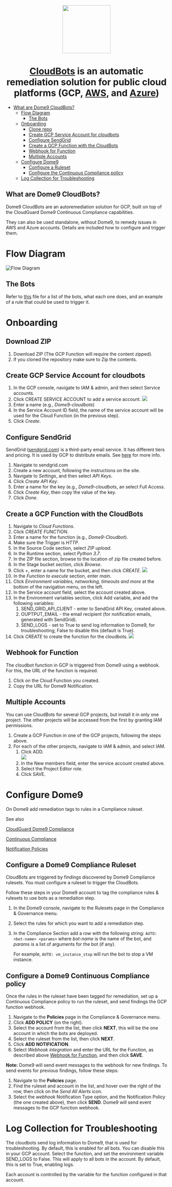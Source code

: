 <p align="center">
    <a href="https://cloudbots.dome9.com">
      <img width="150" src="cloudbotslogo.svg">
    </a>
</p>

<div align="center">
    <h1><a target="_blank" href="https://cloudbots.dome9.com">CloudBots</a> is an automatic remediation solution for public cloud platforms (GCP, <a href="https://github.com/Dome9/cloud-bots" target="_blank">AWS</a>, and <a href="https://github.com/Dome9/cloud-bots-azure" target="_blank">Azure</a>)</h1>
</div>

- [What are Dome9 CloudBots?](#what-are-dome9-cloudbots)
  - [Flow Diagram](#flow-diagram)
      - [The Bots](#the-bots)
  - [Onboarding](#onboarding)
      - [Clone repo](#clone-repo)
      - [Create GCP Service Account for
        cloudbots](#create-gcp-service-account-for-cloudbots)
      - [Configure SendGrid](#configure-sendgrid)
      - [Create a GCP Function with the
        CloudBots](#create-a-gcp-function-with-the-cloudbots)
      - [Webhook for Function](#webhook-for-function)
      - [Multiple Accounts](#multiple-accounts)
  - [Configure Dome9](#configure-dome9)
      - [Configure a Ruleset](#configure-a-ruleset)
      - [Configure the Continuous Compliance
        policy](#configure-the-continuous-compliance-policy)
  - [Log Collection for
    Troubleshooting](#log-collection-for-troubleshooting)  
	
## What are Dome9 CloudBots?

Dome9 CloudBots are an autoremediation solution for GCP, built on top of the
CloudGuard Dome9 Continuous Compliance capabilities.

They can also be used standalone, without Dome9, to remedy issues in AWS
and Azure accounts. Details are included how to configure and trigger them.

# Flow Diagram

![Flow Diagram](docs/pictures/GCP-CloudBots-Flow-Diagram.png)

## The Bots

Refer to [this](dome9CloudBots/bots/bots.md) file for a list of the bots, what each one
does, and an example of a rule that could be used to trigger it.

# Onboarding

## Download ZIP

1. Download ZIP (The GCP Function will require the content zipped).
1. If you cloned the repository make sure to Zip the contents.


## Create GCP Service Account for cloudbots

1. In the GCP console, navigate to IAM & admin, and then select  Service accounts.
1. Click CREATE SERVICE ACCOUNT to add a service account.
![](docs/pictures/Create-Service-Account.png)
3. Enter a name (e.g., *Dome9-cloudbots*)
1. In the Service Account ID field, the name of the service account will be used for the Cloud Function (in the previous step).
1. Click *Create*.

## Configure SendGrid

SendGrid ([sendgrid.com](sendgrid.com)) is a third-party email service. It has different tiers and pricing. It is used by GCP to distribute emails. See [here](https://cloud.google.com/compute/docs/tutorials/sending-mail/using-sendgrid) for more info.

1. Navigate to sendgrid.com
1. Create a new account, following the instructions on the site.
1. Navigate to *Settings*, and then select *API Keys*.
1. Click *Create API Key*.
1. Enter a name for the key (e.g., *Dome9-cloudbots*, an select Full Access.
1. Click *Create Key*, then copy the value of the key.
1. Click *Done*.

## Create a GCP Function with the CloudBots

1. Navigate to *Cloud Functions*.
1. Click *CREATE FUNCTION*.
1. Enter a name for the function (e.g., *Dome9-Cloudbot*).
1. Make sure the Trigger is *HTTP*.
1. In the Source Code section, select *ZIP upload*.
1. In the Runtime section, select *Python 3.7*.
1. In the ZIP file section, browse to the location of zip file created before.
1. In the Stage bucket section, click *Browse*.
1. Click *+*, enter a name for the bucket, and then click *CREATE*.
![](docs/pictures/Stage-bucket-new.png)
1. In the *Function to execute* section, enter *main*.
1. Click *Environment variables, networking, timeouts and more* at the bottom of the navigation menu, on the left.
1. In the Service account field, select the account created above.
1. In the Environment variables section, click Add variable, and add the following variables:
   1. SEND_GRID_API_CLIENT - enter to SendGrid API Key, created above.
   1. OUPTPUT_EMAIL - the email recipient (for notification emails, generated with SendGrid).
   1. SEND_LOGS  - set to True to send log information to Dome9, for troubleshooting; False to disable this (default is True).
1. Click *CREATE* to create the function for the cloudbots.
![](docs/pictures/Create-Function.png)

## Webhook for Function

The cloudbot function in GCP is triggered from Dome9 using a webhook. For this, the URL of the function is required.

1. Click on the Cloud Function you created.
1. Copy the URL for Dome9 Notification.

## Multiple Accounts

You can use CloudBots for several GCP projects, but install it in only one project. The other projects will be accessed from the first by granting IAM permissions.

1. Create a GCP Function in one of the GCP projects, following the steps above.
1. For each of the other projects, navigate to IAM & admin, and select IAM.
   1. Click ADD.   
   ![](docs/pictures/IAM-Add-members.png)
   2. In the New members field, enter the service account created above.
   1. Select the Project Editor role.
   1. Click SAVE.


# Configure Dome9 

On Dome9 add remediation tags to rules in a Compliance ruleset.

See also

[CloudGuard Dome9 Compliance](https://sc1.checkpoint.com/documents/CloudGuard_Dome9/Documentation/Compliance-and-Governance/Compliance-and-Governance.html) 

[Continuous Compliance](https://sc1.checkpoint.com/documents/CloudGuard_Dome9/Documentation/Compliance-and-Governance/ContinuousCompliance.html)

[Notification Policies](https://sc1.checkpoint.com/documents/CloudGuard_Dome9/Documentation/Alerts-Notifications/NotPolicy.html)

## Configure a Dome9 Compliance Ruleset

CloudBots are triggered by findings discovered by Dome9 Compliance rulesets. You must configure a ruleset to trigger the CloudBots.

Follow these steps in your Dome9 account to tag the compliance rules &
rulesets to use bots as a remediation step.

1.  In the Dome9 console, navigate to the Rulesets page in the
    Compliance & Governance menu.

2.  Select the rules for which you want to add a remediation step.

3.  In the Compliance Section add a row with the following string:
    `AUTO: <bot-name> <params>` where *bot-name* is the name of the bot,
    and *params* is a list of arguments for the bot (if any).
    
    For example, `AUTO: vm_instance_stop` will run the bot to stop a
    VM instance.

## Configure a Dome9 Continuous Compliance policy

Once the rules in the ruleset have been tagged for remediation, set up a
Continuous Compliance policy to run the ruleset, and send findings the GCP function webhook.

1.  Navigate to the **Policies** page in the Compliance & Governance
    menu.
2.  Click **ADD POLICY** (on the right).
3.  Select the account from the list, then click **NEXT**, this will be the one account in which the bots are deployed.
4.  Select the ruleset from the list, then click **NEXT**.
5.  Click **ADD NOTIFICATION**.
6.  Select *Webhook integration* and enter the URL for the Function, as described above  [Webhook for Function](#webhook-for-function), and then click **SAVE**.

**Note:** Dome9 will send event messages to the webhook for new findings. To
send events for previous findings, follow these steps:

1.  Navigate to the **Policies** page.
2.  Find the ruleset and account in the list, and hover over the right
    of the row, then click on the *Send All Alerts* icon.
3.  Select the *webhook* Notification Type option, and the Notification
    Policy (the one created above), then click **SEND**. Dome9 will send
    event messages to the GCP function webhook.

# Log Collection for Troubleshooting

The cloudbots send log information to Dome9, that is used for troubleshooting. By default, this is enabled for all bots. You can disable this in your GCP account. Select the  function, and set the environment variable SEND_LOGS to False. This will apply to all bots in the account. By default, this is set to True, enabling logs.

Each account is controlled by the variable for the function configured in that account.



